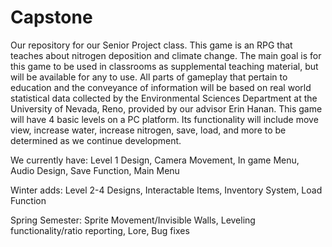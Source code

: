 # Capstone

Our repository for our Senior Project class. This game is an RPG that teaches about nitrogen deposition and climate change. The main goal is for this game to be used in classrooms as supplemental teaching material, but will be available for any to use. All parts of gameplay that pertain to education and the conveyance of information will be based on real world statistical data collected by the Environmental Sciences Department at the University of Nevada, Reno, provided by our advisor Erin Hanan. This game will have 4 basic levels on a PC platform. Its functionality will include move view, increase water, increase nitrogen, save, load, and more to be determined as we continue development.

We currently have:
Level 1 Design,
Camera Movement,
In game Menu,
Audio Design,
Save Function,
Main Menu

Winter adds:
Level 2-4 Designs,
Interactable Items,
Inventory System,
Load Function

Spring Semester:
Sprite Movement/Invisible Walls,
Leveling functionality/ratio reporting,
Lore,
Bug fixes

